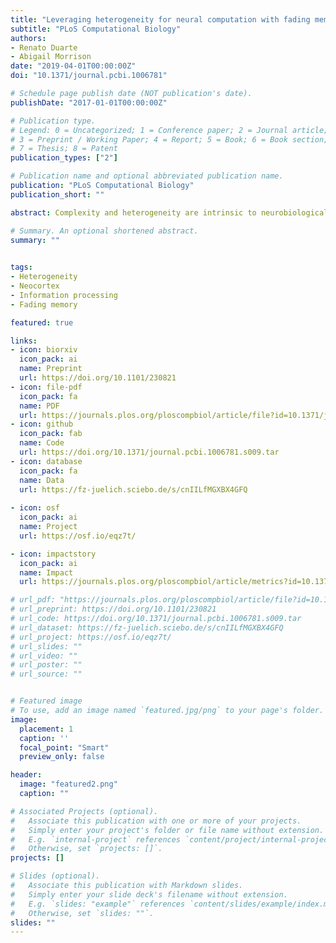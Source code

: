 ```yaml
---
title: "Leveraging heterogeneity for neural computation with fading memory in layer 2/3 cortical microcircuits"
subtitle: "PLoS Computational Biology"
authors:
- Renato Duarte
- Abigail Morrison
date: "2019-04-01T00:00:00Z"
doi: "10.1371/journal.pcbi.1006781"

# Schedule page publish date (NOT publication's date).
publishDate: "2017-01-01T00:00:00Z"

# Publication type.
# Legend: 0 = Uncategorized; 1 = Conference paper; 2 = Journal article;
# 3 = Preprint / Working Paper; 4 = Report; 5 = Book; 6 = Book section;
# 7 = Thesis; 8 = Patent
publication_types: ["2"]

# Publication name and optional abbreviated publication name.
publication: "PLoS Computational Biology"
publication_short: ""

abstract: Complexity and heterogeneity are intrinsic to neurobiological systems, manifest in every process, at every scale, and are inextricably linked to the systems’ emergent collective behaviours and function. However, the majority of studies addressing the dynamics and computational properties of biologically inspired cortical microcircuits tend to assume (often for the sake of analytical tractability) a great degree of homogeneity in both neuronal and synaptic/connectivity parameters. While simplification and reductionism are necessary to understand the brain’s functional principles, disregarding the existence of the multiple heterogeneities in the cortical composition, which may be at the core of its computational proficiency, will inevitably fail to account for important phenomena and limit the scope and generalizability of cortical models. We address these issues by studying the individual and composite functional roles of heterogeneities in neuronal, synaptic and structural properties in a biophysically plausible layer 2/3 microcircuit model, built and constrained by multiple sources of empirical data. This approach was made possible by the emergence of large-scale, well curated databases, as well as the substantial improvements in experimental methodologies achieved over the last few years. Our results show that variability in single neuron parameters is the dominant source of functional specialization, leading to highly proficient microcircuits with much higher computational power than their homogeneous counterparts. We further show that fully heterogeneous circuits, which are closest to the biophysical reality, owe their response properties to the differential contribution of different sources of heterogeneity.

# Summary. An optional shortened abstract.
summary: ""
 

tags:
- Heterogeneity
- Neocortex
- Information processing
- Fading memory

featured: true

links:
- icon: biorxiv
  icon_pack: ai
  name: Preprint
  url: https://doi.org/10.1101/230821
- icon: file-pdf
  icon_pack: fa
  name: PDF
  url: https://journals.plos.org/ploscompbiol/article/file?id=10.1371/journal.pcbi.1006781&type=printable
- icon: github 
  icon_pack: fab
  name: Code
  url: https://doi.org/10.1371/journal.pcbi.1006781.s009.tar
- icon: database
  icon_pack: fa
  name: Data
  url: https://fz-juelich.sciebo.de/s/cnIILfMGXBX4GFQ
  
- icon: osf
  icon_pack: ai
  name: Project
  url: https://osf.io/eqz7t/

- icon: impactstory
  icon_pack: ai
  name: Impact
  url: https://journals.plos.org/ploscompbiol/article/metrics?id=10.1371/journal.pcbi.1006781

# url_pdf: "https://journals.plos.org/ploscompbiol/article/file?id=10.1371/journal.pcbi.1006781&type=printable"
# url_preprint: https://doi.org/10.1101/230821
# url_code: https://doi.org/10.1371/journal.pcbi.1006781.s009.tar
# url_dataset: https://fz-juelich.sciebo.de/s/cnIILfMGXBX4GFQ
# url_project: https://osf.io/eqz7t/
# url_slides: ""
# url_video: ""
# url_poster: ""
# url_source: ""


# Featured image
# To use, add an image named `featured.jpg/png` to your page's folder. 
image:
  placement: 1
  caption: ''
  focal_point: "Smart"
  preview_only: false

header:
  image: "featured2.png"
  caption: ""

# Associated Projects (optional).
#   Associate this publication with one or more of your projects.
#   Simply enter your project's folder or file name without extension.
#   E.g. `internal-project` references `content/project/internal-project/index.md`.
#   Otherwise, set `projects: []`.
projects: []

# Slides (optional).
#   Associate this publication with Markdown slides.
#   Simply enter your slide deck's filename without extension.
#   E.g. `slides: "example"` references `content/slides/example/index.md`.
#   Otherwise, set `slides: ""`.
slides: ""
---
```

